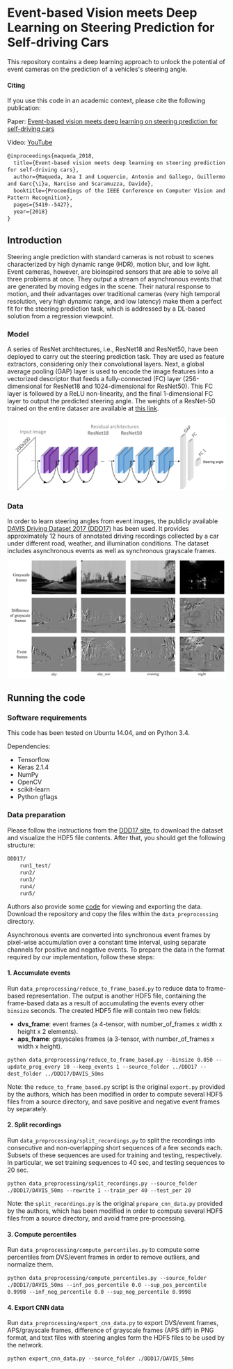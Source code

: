 # Event-based Vision meets Deep Learning on Steering Prediction for Self-driving Cars

This repository contains a deep learning approach to unlock the potential of event cameras on the prediction of a vehicles's steering angle.

#### Citing

If you use this code in an academic context, please cite the following publication:

Paper: [Event-based vision meets deep learning on steering prediction for self-driving cars](http://rpg.ifi.uzh.ch/docs/CVPR18_Maqueda.pdf)

Video: [YouTube](https://www.youtube.com/watch?v=_r_bsjkJTHA&feature=youtu.be)

```
@inproceedings{maqueda_2018,
  title={Event-based vision meets deep learning on steering prediction for self-driving cars},
  author={Maqueda, Ana I and Loquercio, Antonio and Gallego, Guillermo and Garc{\i}a, Narciso and Scaramuzza, Davide},
  booktitle={Proceedings of the IEEE Conference on Computer Vision and Pattern Recognition},
  pages={5419--5427},
  year={2018}
}

```

## Introduction

Steering angle prediction with standard cameras is not robust to scenes characterized by high dynamic range (HDR), motion blur, and low light. Event cameras, however, are bioinspired sensors that are able to solve all three problems at once. They output a stream of asynchronous events that are generated by moving edges in the scene. Their natural response to motion, and their advantages over traditional cameras (very high temporal resolution, very high dynamic range, and low latency) make them a perfect fit for the steering prediction task, which is addressed by a DL-based solution from a regression viewpoint.


### Model

A series of ResNet architectures, i.e., ResNet18 and ResNet50, have been deployed to carry out the steering prediction task. They are used as feature extractors, considering only their convolutional layers. Next, a global average pooling (GAP) layer is used to encode the image features into a vectorized descriptor that feeds a fully-connected (FC) layer (256-dimensional for ResNet18 and 1024-dimensional for ResNet50). This FC layer is followed by a ReLU non-linearity, and the final 1-dimensional FC layer to output the predicted steering angle. The weights of a ResNet-50 trained on the entire dataser are available at [this link](https://github.com/uzh-rpg/event_steering_angle_public/releases/tag/ResNet50Full).

![architecture](images/architecture.png)


### Data

In order to learn steering angles from event images, the publicly available [DAVIS Driving Dataset 2017 (DDD17)](https://docs.google.com/document/d/1HM0CSmjO8nOpUeTvmPjopcBcVCk7KXvLUuiZFS6TWSg/pub) has been used. It provides approximately 12 hours of annotated driving recordings collected by a car under different road, weather, and illumination conditions. The dataset includes asynchronous events as well as synchronous grayscale frames.

![architecture](images/input_data.png)


## Running the code

### Software requirements

This code has been tested on Ubuntu 14.04, and on Python 3.4.

Dependencies:
- Tensorflow
- Keras 2.1.4
- NumPy 
- OpenCV
- scikit-learn
- Python gflags


### Data preparation

Please follow the instructions from the [DDD17 site](https://docs.google.com/document/d/1HM0CSmjO8nOpUeTvmPjopcBcVCk7KXvLUuiZFS6TWSg/pub), to download the dataset and visualize the HDF5 file contents. After that, you should get the following structure:

```
DDD17/
	run1_test/
	run2/
	run3/
	run4/
	run5/
```

Authors also provide some [code](https://code.ini.uzh.ch/jbinas/ddd17-utils) for viewing and exporting the data. Download the repository and copy the files within the ```data_preprocessing``` directory.

Asynchronous events are converted into synchronous event frames by pixel-wise accumulation over a constant time interval, using separate channels for positive and negative events. To prepare the data in the format required by our implementation, follow these steps:


#### 1. Accumulate events

Run ```data_preprocessing/reduce_to_frame_based.py``` to reduce data to frame-based representation. The output is another HDF5 file, containing the frame-based data as a result of accumulating the events every other ```binsize``` seconds. The created HDF5 file will contain two new fields:
- **dvs_frame**: event frames (a 4-tensor, with number_of_frames x width x height x 2 elements).
- **aps_frame**: grayscales frames (a 3-tensor, with number_of_frames x width x height).

```
python data_preprocessing/reduce_to_frame_based.py --binsize 0.050 --update_prog_every 10 --keep_events 1 --source_folder ../DDD17 --dest_folder ../DDD17/DAVIS_50ms
```

Note: the ```reduce_to_frame_based.py``` script is the original ```export.py``` provided by the authors, which has been modified in order to compute several HDF5 files from a source directory, and save positive and negative event frames by separately.



#### 2. Split recordings

Run ```data_preprocessing/split_recordings.py``` to split the recordings into consecutive and non-overlapping short sequences of a few seconds each. Subsets of these sequences are used for training and testing, respectively. In particular, we set training sequences to 40 sec, and testing sequences to 20 sec.

```
python data_preprocessing/split_recordings.py --source_folder ./DDD17/DAVIS_50ms --rewrite 1 --train_per 40 --test_per 20
```

Note: the ```split_recordings.py``` is the original ```prepare_cnn_data.py``` provided by the authors, which has been modified in order to compute several HDF5 files from a source directory, and avoid frame pre-processing.



#### 3. Compute percentiles

Run ```data_preprocessing/compute_percentiles.py``` to compute some percentiles from DVS/event frames in order to remove outliers, and normalize them.

```
python data_preprocessing/compute_percentiles.py --source_folder ./DDD17/DAVIS_50ms --inf_pos_percentile 0.0 --sup_pos_percentile 0.9998 --inf_neg_percentile 0.0 --sup_neg_percentile 0.9998
```


#### 4. Export CNN data

Run ```data_preprocessing/export_cnn_data.py``` to export DVS/event frames, APS/grayscale frames, difference of grayscale frames (APS diff) in PNG format, and text files with steering angles form the HDF5 files to be used by the network.

```
python export_cnn_data.py --source_folder ./DDD17/DAVIS_50ms
```

